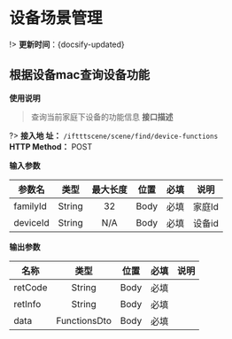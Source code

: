 
# 设备场景管理

!> **更新时间**：{docsify-updated}  


## 根据设备mac查询设备功能

**使用说明**

>查询当前家庭下设备的功能信息
**接口描述**

?> **接入地 址：**  `/iftttscene/scene/find/device-functions`  
 **HTTP Method：** POST

**输入参数**  

| 参数名  | 类型    | 最大长度  |位置  | 必填|说明|
| ------- |:------:|:-----:|:----:|:----:|:----:|         
| familyId| String |32| Body| 必填|家庭Id | 
| deviceId| String |N/A| Body| 必填|设备id  | 

**输出参数**  

|   名称      |     类型      | 位置  |必填 |说明|
| ------------- |:----------:|:-----:|:--------:|:---------:|
|  retCode  |String| Body  |必填| &emsp;|
|  retInfo  |String| Body  |必填| &emsp;|
|  data  |FunctionsDto| Body  |必填|&emsp;|



